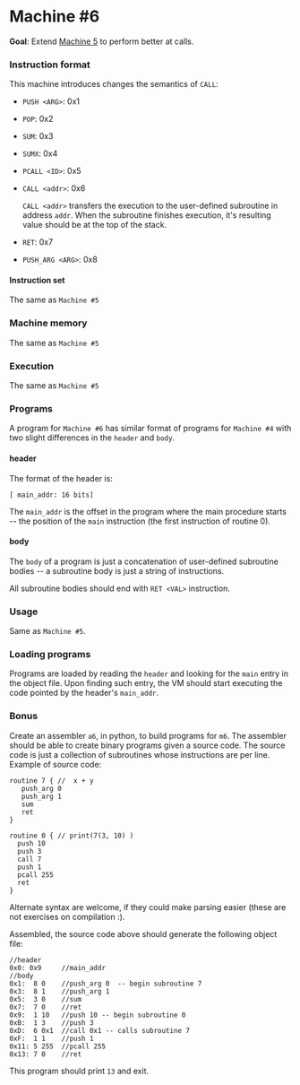 # Machine #6

**Goal**: Extend [Machine 5](exercise_05.md) to perform better at calls.

### Instruction format

This machine introduces changes the semantics of `CALL`:


- `PUSH <ARG>`: 0x1
- `POP`:  0x2
- `SUM`:  0x3
- `SUMX`: 0x4
- `PCALL <ID>`: 0x5
- `CALL <addr>`: 0x6

  `CALL <addr>` transfers the execution to the user-defined subroutine in address `addr`. When the subroutine finishes execution, it's resulting value should be at the top of the stack.

- `RET`: 0x7
- `PUSH_ARG <ARG>`: 0x8

#### Instruction set

The same as `Machine #5`

### Machine memory

The same as `Machine #5`

### Execution

The same as `Machine #5`

### Programs


A program for `Machine #6` has similar format of programs for `Machine #4`
with two slight differences in the `header` and `body`.

#### header

The format of the header is:

```
[ main_addr: 16 bits]
```

The `main_addr` is the offset in the program where the main procedure starts -- the position of the `main` instruction (the first instruction of routine 0).

#### body

The `body` of a program is just a concatenation of user-defined subroutine
bodies -- a subroutine body is just a string of instructions.

All subroutine bodies should end with `RET <VAL>` instruction.

### Usage

Same as `Machine #5`.

### Loading programs

Programs are loaded by reading the `header` and looking for the `main` entry
in the object file. Upon finding such entry, the VM should start executing the
code pointed by the header's `main_addr`.

### Bonus

Create an assembler `a6`, in python, to build programs for `m6`. The assembler
should be able to create binary programs given a source code. The source code
is just a collection of subroutines whose instructions are per line. Example
of source code:

```
routine 7 { //  x + y
   push_arg 0
   push_arg 1
   sum
   ret
}

routine 0 { // print(7(3, 10) )
  push 10
  push 3
  call 7
  push 1
  pcall 255
  ret
}
```

Alternate syntax are welcome, if they could make parsing easier (these are not exercises on compilation :).

Assembled, the source code above should generate the following object file:

```
//header
0x0: 0x9     //main_addr
//body
0x1:  8 0    //push_arg 0  -- begin subroutine 7
0x3:  8 1    //push_arg 1
0x5:  3 0    //sum
0x7:  7 0    //ret
0x9:  1 10   //push 10 -- begin subroutine 0
0xB:  1 3    //push 3
0xD:  6 0x1  //call 0x1 -- calls subroutine 7
0xF:  1 1    //push 1
0x11: 5 255  //pcall 255
0x13: 7 0    //ret
```

This program should print `13` and exit.
